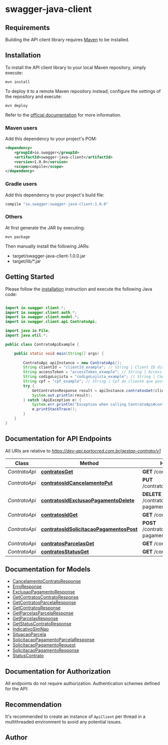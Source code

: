 # swagger-java-client

## Requirements

Building the API client library requires [Maven](https://maven.apache.org/) to be installed.

## Installation

To install the API client library to your local Maven repository, simply execute:

```shell
mvn install
```

To deploy it to a remote Maven repository instead, configure the settings of the repository and execute:

```shell
mvn deploy
```

Refer to the [official documentation](https://maven.apache.org/plugins/maven-deploy-plugin/usage.html) for more information.

### Maven users

Add this dependency to your project's POM:

```xml
<dependency>
    <groupId>io.swagger</groupId>
    <artifactId>swagger-java-client</artifactId>
    <version>1.0.0</version>
    <scope>compile</scope>
</dependency>
```

### Gradle users

Add this dependency to your project's build file:

```groovy
compile "io.swagger:swagger-java-client:1.0.0"
```

### Others

At first generate the JAR by executing:

    mvn package

Then manually install the following JARs:

* target/swagger-java-client-1.0.0.jar
* target/lib/*.jar

## Getting Started

Please follow the [installation](#installation) instruction and execute the following Java code:

```java

import io.swagger.client.*;
import io.swagger.client.auth.*;
import io.swagger.client.model.*;
import io.swagger.client.api.ContratoApi;

import java.io.File;
import java.util.*;

public class ContratoApiExample {

    public static void main(String[] args) {
        
        ContratoApi apiInstance = new ContratoApi();
        String clientId = "clientId_example"; // String | Client ID disponibilizado na criação da App.
        String accessToken = "accessToken_example"; // String | Access Token com permissões de acesso.
        String codigoLojista = "codigoLojista_example"; // String | Código do lojista (Rede de loja). (fixo informada pela financeira).
        String cpf = "cpf_example"; // String | Cpf do cliente que possui o contrato.
        try {
            GetContratosResponse result = apiInstance.contratosGet(clientId, accessToken, codigoLojista, cpf);
            System.out.println(result);
        } catch (ApiException e) {
            System.err.println("Exception when calling ContratoApi#contratosGet");
            e.printStackTrace();
        }
    }
}

```

## Documentation for API Endpoints

All URIs are relative to *https://dev-api.portocred.com.br/gestao-contrato/v1*

Class | Method | HTTP request | Description
------------ | ------------- | ------------- | -------------
*ContratoApi* | [**contratosGet**](docs/ContratoApi.md#contratosGet) | **GET** /contratos | 
*ContratoApi* | [**contratosIdCancelamentoPut**](docs/ContratoApi.md#contratosIdCancelamentoPut) | **PUT** /contratos/{id}/cancelamento | 
*ContratoApi* | [**contratosIdExclusaoPagamentoDelete**](docs/ContratoApi.md#contratosIdExclusaoPagamentoDelete) | **DELETE** /contratos/{id}/exclusao-pagamento | 
*ContratoApi* | [**contratosIdGet**](docs/ContratoApi.md#contratosIdGet) | **GET** /contratos/{id} | 
*ContratoApi* | [**contratosIdSolicitacaoPagamentosPost**](docs/ContratoApi.md#contratosIdSolicitacaoPagamentosPost) | **POST** /contratos/{id}/solicitacao-pagamentos | 
*ContratoApi* | [**contratosParcelasGet**](docs/ContratoApi.md#contratosParcelasGet) | **GET** /contratos/parcelas | 
*ContratoApi* | [**contratosStatusGet**](docs/ContratoApi.md#contratosStatusGet) | **GET** /contratos/status | 


## Documentation for Models

 - [CancelamentoContratoResponse](docs/CancelamentoContratoResponse.md)
 - [ErroResponse](docs/ErroResponse.md)
 - [ExclusaoPagamentoResponse](docs/ExclusaoPagamentoResponse.md)
 - [GetContratosContratoResponse](docs/GetContratosContratoResponse.md)
 - [GetContratosParcelaResponse](docs/GetContratosParcelaResponse.md)
 - [GetContratosResponse](docs/GetContratosResponse.md)
 - [GetParcelasParcelaResponse](docs/GetParcelasParcelaResponse.md)
 - [GetParcelasResponse](docs/GetParcelasResponse.md)
 - [GetStatusContratoResponse](docs/GetStatusContratoResponse.md)
 - [IndicativoSimNao](docs/IndicativoSimNao.md)
 - [SituacaoParcela](docs/SituacaoParcela.md)
 - [SolicitacaoPagamentoParcelaResponse](docs/SolicitacaoPagamentoParcelaResponse.md)
 - [SolicitacaoPagamentoRequest](docs/SolicitacaoPagamentoRequest.md)
 - [SolicitacaoPagamentoResponse](docs/SolicitacaoPagamentoResponse.md)
 - [StatusContrato](docs/StatusContrato.md)


## Documentation for Authorization

All endpoints do not require authorization.
Authentication schemes defined for the API:

## Recommendation

It's recommended to create an instance of `ApiClient` per thread in a multithreaded environment to avoid any potential issues.

## Author



